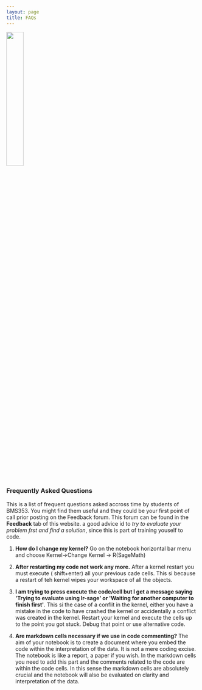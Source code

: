 ```yaml
---
layout: page
title: FAQs
---
```


<img src="{{ site.url }}{{ site.baseurl }}/assets/faq.png" width="30%"/>

### Frequently Asked Questions

This is a list of frequent questions asked accross time by students of BMS353. You might find them useful and they could be your first point of call prior posting on the Feedback forum. This forum can be found in the **Feedback** tab of this website. a good advice id to *try to evaluate your problem frst and find a solution*, since this is part of training youself to code.   

1. **How do I change my kernel?** Go on the notebook horizontal bar menu and choose Kernel->Change Kernel -> R(SageMath)


2. **After restarting my code not work any more.** After a kernel restart you must execute ( shift+enter) all your previous cade cells. This si because a restart of teh kernel wipes your workspace of all the objects. 


3. **I am trying to press execute the code/cell but I get a message saying 'Trying to evaluate using lr-sage' or 'Waiting for another computer to finish first'**. This si the case of a conflit in the kernel, either you have a mistake in the code to have crashed the kernel or accidentally a conflict was created in the kernel. Restart your kernel and execute the cells up to the point you got stuck. Debug that point or use alternative code.


4. **Are markdown cells necessary if we use in code commenting?** The aim of your notebook is to create a document where you embed the code within the interpretation of the data. It is not a mere coding excise. The notebook is like a report, a paper if you wish. In the markdown cells you need to add this part and the comments related to the code are within the code cells. 
In this sense the markdown cells are absolutely crucial and the notebook will also be evaluated on clarity and interpretation of the data. 
